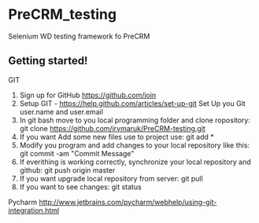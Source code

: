 PreCRM_testing
==============

Selenium WD testing framework fo PreCRM

   Getting started!
   ----------------
GIT
1. Sign up for GitHub https://github.com/join
2. Setup GIT - https://help.github.com/articles/set-up-git
   Set Up you Git user.name and user.email
3. In git bash move to you local programming folder and clone ropository:
   git clone https://github.com/irymaruk/PreCRM-testing.git
4. If you want Add some new files use to project use:
   git add *
5. Modify you program and add changes to your local repository like this:
   git commit -am "Commit Message"
6. If everithing is working correctly, synchronize your local repository and github:
   git push origin master
7. If you want upgrade local repository from server:
   git pull
8. If you want to see changes:
   git status

Pycharm
http://www.jetbrains.com/pycharm/webhelp/using-git-integration.html

